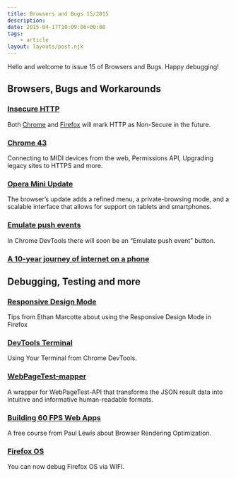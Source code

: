 ```yaml
---
title: Browsers and Bugs 15/2015
description: 
date: 2015-04-17T10:09:06+00:00
tags:
    - article
layout: layouts/post.njk
---
```


Hello and welcome to issue 15 of Browsers and Bugs. Happy debugging!

Browsers, Bugs and Workarounds
------------------------------

### [Insecure HTTP](https://groups.google.com/forum/#!topic/mozilla.dev.platform/xaGffxAM-hs%5B1-25%5D)

Both [Chrome](https://www.chromium.org/Home/chromium-security/marking-http-as-non-secure) and [Firefox](https://groups.google.com/forum/#!topic/mozilla.dev.platform/xaGffxAM-hs%5B1-25%5D) will mark HTTP as Non-Secure in the future.

### [Chrome 43](http://blog.chromium.org/2015/04/chrome-43-beta-web-midi-and-upgrading.html)

Connecting to MIDI devices from the web, Permissions API, Upgrading legacy sites to HTTPS and more.

### [Opera Mini Update](http://www.cnet.com/news/opera-mini-for-android-gets-major-overhaul-to-target-more-users/)

The browser’s update adds a refined menu, a private-browsing mode, and a scalable interface that allows for support on tablets and smartphones.

### [Emulate push events](https://codereview.chromium.org/1079013002/)

In Chrome DevTools there will soon be an “Emulate push event” button.

### [A 10-year journey of internet on a phone](http://blogs.opera.com/news/2015/04/opera-mini-history-new-version-android/)

Debugging, Testing and more
---------------------------

### [Responsive Design Mode](https://twitter.com/RWD/status/588057697678991361)

Tips from Ethan Marcotte about using the Responsive Design Mode in Firefox

### [DevTools Terminal](http://www.html5rocks.com/en/tutorials/developertools/devtools-terminal/)

Using Your Terminal from Chrome DevTools.

### [WebPageTest-mapper](http://cruft.io/posts/introducing-webpagetest-mapper/)

A wrapper for WebPageTest-API that transforms the JSON result data into intuitive and informative human-readable formats.

### [Building 60 FPS Web Apps](https://www.udacity.com/course/ud860)

A free course from Paul Lewis about Browser Rendering Optimization.

### [Firefox OS](http://convolv.es/blog/2015/03/25/wifi-debug-fxos/)

You can now debug Firefox OS via WIFI.